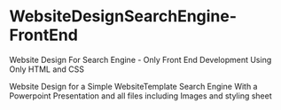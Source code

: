 # WebsiteDesignSearchEngine-FrontEnd
Website Design For Search Engine - Only Front End Development Using Only HTML and CSS

Website Design for a Simple WebsiteTemplate Search Engine
With a Powerpoint Presentation and all files including Images and styling sheet
